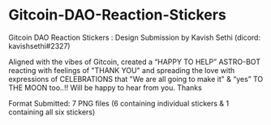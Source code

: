 # Gitcoin-DAO-Reaction-Stickers
Gitcoin DAO Reaction Stickers
: Design Submission by Kavish Sethi (dicord: kavishsethi#2327)

Aligned with the vibes of Gitcoin, created a “HAPPY TO HELP” ASTRO-BOT reacting with feelings of "THANK YOU" and spreading the love with expressions of CELEBRATIONS that "We are all going to make it" & “yes” TO THE MOON too..!! Will be happy to hear from you. Thanks

Format Submitted: 7 PNG files (6 containing individual stickers & 1 containing all six stickers)
